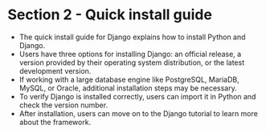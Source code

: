 # Section 2 - Quick install guide

- The quick install guide for Django explains how to install Python and Django.
- Users have three options for installing Django: an official release, a version provided by their operating system distribution, or the latest development version.
- If working with a large database engine like PostgreSQL, MariaDB, MySQL, or Oracle, additional installation steps may be necessary.
- To verify Django is installed correctly, users can import it in Python and check the version number.
- After installation, users can move on to the Django tutorial to learn more about the framework.
